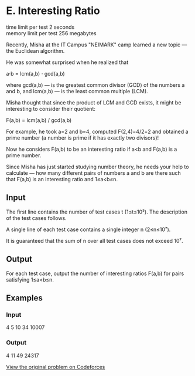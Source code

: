 # E. Interesting Ratio

time limit per test 2 seconds  
memory limit per test 256 megabytes  

Recently, Misha at the IT Campus "NEIMARK" camp learned a new topic — the Euclidean algorithm.  

He was somewhat surprised when he realized that  

a⋅b = lcm(a,b) ⋅ gcd(a,b)

where gcd(a,b) — is the greatest common divisor (GCD) of the numbers a and b, and lcm(a,b) — is the least common multiple (LCM).  

Misha thought that since the product of LCM and GCD exists, it might be interesting to consider their quotient:  

F(a,b) = lcm(a,b) / gcd(a,b)

For example, he took a=2 and b=4, computed F(2,4)=4/2=2 and obtained a prime number (a number is prime if it has exactly two divisors)!  

Now he considers F(a,b) to be an interesting ratio if a<b and F(a,b) is a prime number.  

Since Misha has just started studying number theory, he needs your help to calculate — how many different pairs of numbers a and b are there such that F(a,b) is an interesting ratio and 1≤a<b≤n.

## Input

The first line contains the number of test cases t (1≤t≤10³). The description of the test cases follows.  

A single line of each test case contains a single integer n (2≤n≤10⁷).  

It is guaranteed that the sum of n over all test cases does not exceed 10⁷.

## Output

For each test case, output the number of interesting ratios F(a,b) for pairs satisfying 1≤a<b≤n.

## Examples

### Input
4
5
10
34
10007

### Output
4
11
49
24317

[View the original problem on Codeforces](https://codeforces.com/contest/2091/problem/E)
